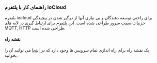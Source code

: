 ### راهنمای کار با پلتفرم ioCloud
پلتفرم iocloud برای راحتی توسعه دهندگان و بی نیازی آنها از درگیر شدن در پیچیدگی جزییات سمت سرور طراحی شده است.
این پلتفرم برای ارتباط گیری در لایه های MQTT, HTTP طراحی شده است.


#### نقشه راه
یک نقشه راه برای راه اندازی تمام سرویس ها وجود دارد که در [اینجا](/roadmap.md) می توانید آن را بخوانید.